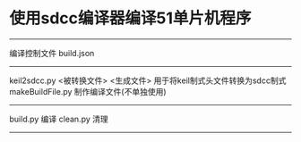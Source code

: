 # 使用sdcc编译器编译51单片机程序
<hr>
编译控制文件 build.json
<hr>
keil2sdcc.py <被转换文件> <生成文件> 用于将keil制式头文件转换为sdcc制式
makeBuildFile.py 制作编译文件(不单独使用)
<hr>
build.py 编译
clean.py 清理
<hr>
